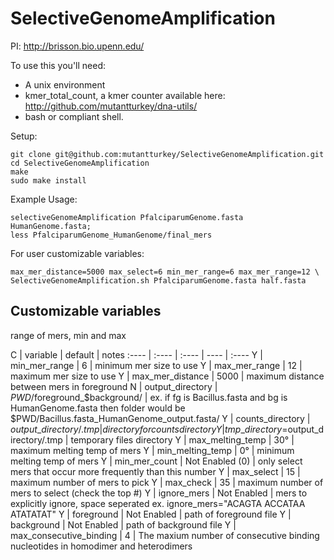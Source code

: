 SelectiveGenomeAmplification
============================

PI: http://brisson.bio.upenn.edu/

To use this you'll need:

 - A unix environment
 - kmer_total_count, a kmer counter available here: http://github.com/mutantturkey/dna-utils/
 - bash or compliant shell.
 
 
Setup:

    git clone git@github.com:mutantturkey/SelectiveGenomeAmplification.git
    cd SelectiveGenomeAmplification
    make
    sudo make install

Example Usage:

    selectiveGenomeAmplification PfalciparumGenome.fasta HumanGenome.fasta;
    less PfalciparumGenome_HumanGenome/final_mers

For user customizable variables:

    max_mer_distance=5000 max_select=6 min_mer_range=6 max_mer_range=12 \
    SelectiveGenomeAmplification.sh PfalciparumGenome.fasta half.fasta 

## Customizable variables

range of mers, min and max 

C | variable | default | notes
:---- | :---- | :---- | ---- | :----
Y | min\_mer\_range | 6  | minimum mer size to use
Y | max\_mer\_range | 12 | maximum mer size to use 
Y | max\_mer\_distance | 5000 | maximum distance between mers in foreground
N | output\_directory | $PWD/$foreground\_$background/ | ex. if fg is Bacillus.fasta and  bg is HumanGenome.fasta then folder would be $PWD/Bacillus.fasta\_HumanGenome\_output.fasta/
Y | counts\_directory | $output\_directory/.tmp | directory for counts directory
Y | tmp\_directory=$output\_directory/.tmp | temporary files directory
Y | max\_melting\_temp | 30° | maximum melting temp of mers
Y | min\_melting\_temp | 0° | minimum melting temp of mers
Y | min\_mer\_count | Not Enabled (0) | only select mers that occur more frequently than this number
Y | max\_select | 15 | maximum number of mers to pick
Y | max\_check | 35  | maximum number of mers to select (check the top #)
Y | ignore\_mers | Not Enabled | mers to explicitly ignore, space seperated ex. ignore\_mers="ACAGTA ACCATAA ATATATAT"
Y | foreground | Not Enabled | path of foreground file
Y | background | Not Enabled | path of background file
Y | max\_consecutive\_binding | 4 | The maxium number of consecutive binding nucleotides in homodimer and heterodimers

